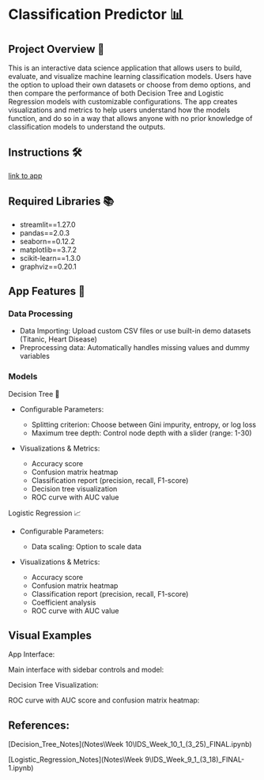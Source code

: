# Classification Predictor 📊

## Project Overview 🚀
This is an interactive data science application that allows users to build, evaluate, and visualize machine learning classification models. Users have the option to upload their own datasets or choose from demo options, and then compare the performance of both Decision Tree and Logistic Regression models with customizable configurations. The app creates visualizations and metrics to help users understand how the models function, and do so in a way that allows anyone with no prior knowledge of classification models to understand the outputs. 

## Instructions 🛠️
[link to app]( )

## Required Libraries 📚
- streamlit==1.27.0
- pandas==2.0.3
- seaborn==0.12.2
- matplotlib==3.7.2
- scikit-learn==1.3.0
- graphviz==0.20.1

## App Features 📁
### Data Processing
- Data Importing: Upload custom CSV files or use built-in demo datasets (Titanic, Heart Disease)
- Preprocessing data: Automatically handles missing values and dummy variables

### Models
Decision Tree 🌳
- Configurable Parameters:
    - Splitting criterion: Choose between Gini impurity, entropy, or log loss 
    - Maximum tree depth: Control node depth with a slider (range: 1-30)

- Visualizations & Metrics:
    - Accuracy score
    - Confusion matrix heatmap
    - Classification report (precision, recall, F1-score)
    - Decision tree visualization
    - ROC curve with AUC value

Logistic Regression 📈
- Configurable Parameters:
    - Data scaling: Option to scale data 

- Visualizations & Metrics:
    - Accuracy score
    - Confusion matrix heatmap
    - Classification report (precision, recall, F1-score)
    - Coefficient analysis
    - ROC curve with AUC value

## Visual Examples
App Interface:


Main interface with sidebar controls and model:


Decision Tree Visualization:


ROC curve with AUC score and confusion matrix heatmap:


## References:
[Decision_Tree_Notes](Notes\Week 10\IDS_Week_10_1_(3_25)_FINAL.ipynb)

[Logistic_Regression_Notes](Notes\Week 9\IDS_Week_9_1_(3_18)_FINAL-1.ipynb)
